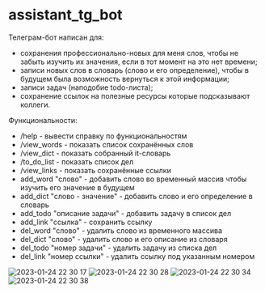 # assistant_tg_bot
Телеграм-бот написан для:
- сохранения профессионально-новых для меня слов, чтобы не забыть изучить их значения, если в тот момент на это нет времени;
- записи новых слов в словарь (слово и его определение), чтобы в будущем была возможность вернуться к этой информации;
- записи задач (наподобие todo-листа);
- сохранение ссылок на полезные ресурсы которые подсказывают коллеги.

Функциональности:
- /help - вывести справку по функциональностям
- /view_words - показать список сохранённых слов
- /view_dict - показать собранный it-словарь
- /to_do_list - показать список дел
- /view_links - показать сохранённые ссылки
- add_word "слово" - добавить слово во временный массив чтобы изучить его значение в будущем
- add_dict "слово - значение" - добавить слово и его определение в словарь
- add_todo "описание задачи" - добавить задачу в список дел
- add_link "ссылка" - сохранить ссылку
- del_word "слово" - удалить слово из временного массива
- del_dict "слово" - удалить слово и его описание из словаря
- del_todo "номер задачи" - удалить задачу из списка дел
- del_link "номер ссылки" - удалить ссылку под указанным номером


![2023-01-24 22 30 17](https://user-images.githubusercontent.com/80280685/214390216-53d68a89-49ff-4421-b12f-15b49f3c2d63.jpg)
![2023-01-24 22 30 28](https://user-images.githubusercontent.com/80280685/214390221-c74984d4-ac9b-46fc-a580-bcd58d96bdbb.jpg)
![2023-01-24 22 30 34](https://user-images.githubusercontent.com/80280685/214390223-56e45fdf-68d5-4a36-aaf5-33d0e2f931cb.jpg)
![2023-01-24 22 30 38](https://user-images.githubusercontent.com/80280685/214390224-69faf08e-1504-414c-a3eb-761c01aedf1d.jpg)
